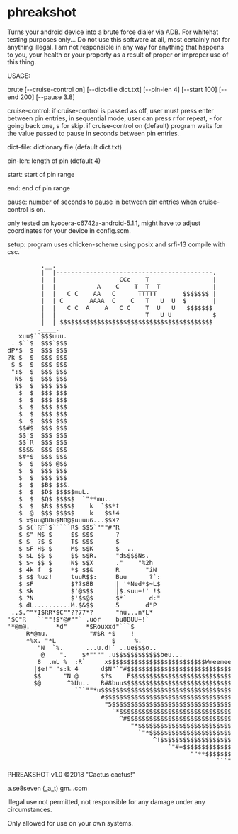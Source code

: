 # phreakshot
Turns your android device into a brute force dialer via ADB. For whitehat testing purposes only... Do not use this software at all, most certainly not for anything illegal.
I am not responsible in any way for anything that happens to you, your health or your property as a result of proper or improper use of this thing.

USAGE:


brute [--cruise-control on] [--dict-file dict.txt] [--pin-len 4] [--start 100] [--end 200] [--pause 3.8]

cruise-control: if cruise-control is passed as off, user must press enter between pin entries, in sequential mode, 
user can press r for repeat, - for going back one, s for skip. if cruise-control on (default) program waits for
the value passed to pause in seconds between pin entries.



dict-file: dictionary file (default dict.txt)

pin-len: length of pin (default 4)

start: start of pin range

end: end of pin range

pause: number of seconds to pause in between pin entries when cruise-control is on.


only tested on kyocera-c6742a-android-5.1.1, might have to adjust coordinates for your device in config.scm.

setup:
program uses chicken-scheme using posix and srfi-13
compile with csc.











<pre>
         .__.
         |  |------------------------------------------.
         |  |                 CCc    T                 |
         |  |           A    C    T  T  T              | 
         |  |   C C    AA   C      TTTTT       $$$$$$$ |
         |  | C       AAAA  C    C   T   U  U  $       |
         |  |   C C  A    A   C C    T  U   U   $$$$$$$ 
         |  |                        T   U U           $
         |  | $$$$$$$$$$$$$$$$$$$$$$$$$$$$$$$$$$$$$$$$$
        .____.
   xuu$``$$$uuu.
 . $``$  $$$`$$$
dP*$  $  $$$ $$$
?k $  $  $$$ $$$
 $ $  $  $$$ $$$
 ":$  $  $$$ $$$
  N$  $  $$$ $$$
  $$  $  $$$ $$$
   $  $  $$$ $$$
   $  $  $$$ $$$
   $  $  $$$ $$$
   $  $  $$$ $$$
   $  $  $$$ $$$
   $$#$  $$$ $$$
   $$'$  $$$ $$$
   $$`R  $$$ $$$
   $$$&  $$$ $$$
   $#*$  $$$ $$$
   $  $  $$$ @$$
   $  $  $$$ $$$
   $  $  $$$ $$$
   $  $  $B$ $$&.
   $  $  $D$ $$$$$muL.
   $  $  $Q$ $$$$$  `"**mu..
   $  $  $R$ $$$$$    k  `$$*t
   $  @  $$$ $$$$$    k   $$!4
   $ x$uu@B8u$NB@$uuuu6...$$X?
   $ $(`RF`$`````R$ $$5`"""#"R
   $ $" M$ $     $$ $$$      ?
   $ $  ?$ $     T$ $$$      $
   $ $F H$ $     M$ $$K      $  ..
   $ $L $$ $     $$ $$R.     "d$$$$Ns.
   $ $~ $$ $     N$ $$X      ."    "%2h
   $ 4k f  $     *$ $$&      R       "iN
   $ $$ %uz!     tuuR$$:     Buu      ?`:
   $ $F          $??$8B      | '*Ned*$~L$
   $ $k          $'@$$$      |$.suu+!' !$
   $ ?N          $'$$@$      $*`      d:"
   $ dL..........M.$&$$      5       d"P
 ..$.^"*I$RR*$C""??77*?      "nu...n*L*
'$C"R   ``""!$*@#""` .uor    bu8BUU+!`
'*@m@.       *d"     *$Rouxxd"```$
     R*@mu.           "#$R *$    !
     *%x. "*L               $     %.
        "N  `%.      ...u.d!` ..ue$$$o..
         @    ".    $*"""" .u$$$$$$$$$$$$beu...
        8  .mL %  :R`     x$$$$$$$$$$$$$$$$$$$$$$$$$$WmeemeeWc
       |$e!" "s:k 4      d$N"`"#$$$$$$$$$$$$$$$$$$$$$$$$$$$$$>
       $$      "N @      $?$    F$$$$$$$$$$$$$$$$$$$$$$$$$$$$>
       $@       ^%Uu..   R#8buu$$$$$$$$$$$$$$$$$$$$$$$$$$$$$$>
                  ```""*u$$$$$$$$$$$$$$$$$$$$$$$$$$$$$$$$$$$$>
                         #$$$$$$$$$$$$$$$$$$$$$$$$$$$$$$$$$$$>
                          "5$$$$$$$$$$$$$$$$$$$$$$$$$$$$$$$$$>
                            `*$$$$$$$$$$$$$$$$$$$$$$$$$$$$$$$>
                              ^#$$$$$$$$$$$$$$$$$$$$$$$$$$$$$>
                                 "*$$$$$$$$$$$$$$$$$$$$$$$$$$>
                                   `"*$$$$$$$$$$$$$$$$$$$$$$$>
                                       ^!$$$$$$$$$$$$$$$$$$$$>
                                           `"#+$$$$$$$$$$$$$$>
                                                 ""**$$$$$$$$>
                                                        ```""
</pre>

PHREAKSHOT v1.0 ©2018 "Cactus cactus!"

a.se8seven (_a_t) gm...com                                                      

Illegal use not permitted, not responsible for any damage under any circumstances.

Only allowed for use on your own systems.
